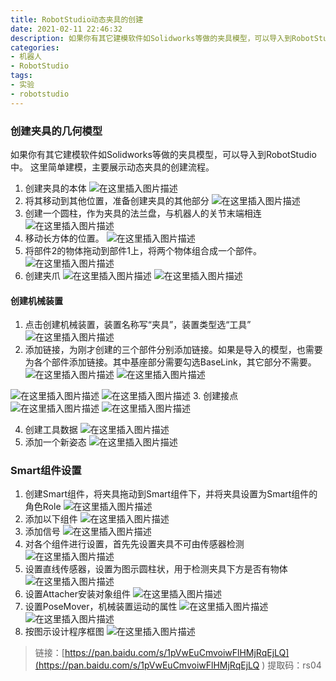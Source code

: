 ```yaml
---
title: RobotStudio动态夹具的创建
date: 2021-02-11 22:46:32
description: 如果你有其它建模软件如Solidworks等做的夹具模型，可以导入到RobotStudio中。这里简单建模，主要展示动态夹具的创建流程。
categories:
- 机器人
- RobotStudio
tags:
- 实验
- robotstudio
---
```


### 创建夹具的几何模型
如果你有其它建模软件如Solidworks等做的夹具模型，可以导入到RobotStudio中。
这里简单建模，主要展示动态夹具的创建流程。
1. 创建夹具的本体
![在这里插入图片描述](https://img-blog.csdnimg.cn/2021021118235246.png?x-oss-process=image/watermark,type_ZmFuZ3poZW5naGVpdGk,shadow_10,text_aHR0cHM6Ly9ibG9nLmNzZG4ubmV0L3dlaXhpbl80NDU0MzQ2Mw==,size_16,color_FFFFFF,t_70)
2. 将其移动到其他位置，准备创建夹具的其他部分
![在这里插入图片描述](https://img-blog.csdnimg.cn/20210211182556601.png?x-oss-process=image/watermark,type_ZmFuZ3poZW5naGVpdGk,shadow_10,text_aHR0cHM6Ly9ibG9nLmNzZG4ubmV0L3dlaXhpbl80NDU0MzQ2Mw==,size_16,color_FFFFFF,t_70)
3. 创建一个圆柱，作为夹具的法兰盘，与机器人的关节末端相连
![在这里插入图片描述](https://img-blog.csdnimg.cn/20210211182711155.png?x-oss-process=image/watermark,type_ZmFuZ3poZW5naGVpdGk,shadow_10,text_aHR0cHM6Ly9ibG9nLmNzZG4ubmV0L3dlaXhpbl80NDU0MzQ2Mw==,size_16,color_FFFFFF,t_70)
4. 移动长方体的位置。
![在这里插入图片描述](https://img-blog.csdnimg.cn/20210211183344368.png?x-oss-process=image/watermark,type_ZmFuZ3poZW5naGVpdGk,shadow_10,text_aHR0cHM6Ly9ibG9nLmNzZG4ubmV0L3dlaXhpbl80NDU0MzQ2Mw==,size_16,color_FFFFFF,t_70)
5. 将部件2的物体拖动到部件1上，将两个物体组合成一个部件。
![在这里插入图片描述](https://img-blog.csdnimg.cn/20210211183417631.png)
6. 创建夹爪
![在这里插入图片描述](https://img-blog.csdnimg.cn/20210211185037224.png?x-oss-process=image/watermark,type_ZmFuZ3poZW5naGVpdGk,shadow_10,text_aHR0cHM6Ly9ibG9nLmNzZG4ubmV0L3dlaXhpbl80NDU0MzQ2Mw==,size_16,color_FFFFFF,t_70)
![在这里插入图片描述](https://img-blog.csdnimg.cn/20210211185210299.png?x-oss-process=image/watermark,type_ZmFuZ3poZW5naGVpdGk,shadow_10,text_aHR0cHM6Ly9ibG9nLmNzZG4ubmV0L3dlaXhpbl80NDU0MzQ2Mw==,size_16,color_FFFFFF,t_70)
#### 创建机械装置
1. 点击创建机械装置，装置名称写“夹具”，装置类型选“工具”
![在这里插入图片描述](https://img-blog.csdnimg.cn/20210211185601702.png?x-oss-process=image/watermark,type_ZmFuZ3poZW5naGVpdGk,shadow_10,text_aHR0cHM6Ly9ibG9nLmNzZG4ubmV0L3dlaXhpbl80NDU0MzQ2Mw==,size_16,color_FFFFFF,t_70)
2. 添加链接，为刚才创建的三个部件分别添加链接。如果是导入的模型，也需要为各个部件添加链接。其中基座部分需要勾选BaseLink，其它部分不需要。
![在这里插入图片描述](https://img-blog.csdnimg.cn/2021021118590865.png?x-oss-process=image/watermark,type_ZmFuZ3poZW5naGVpdGk,shadow_10,text_aHR0cHM6Ly9ibG9nLmNzZG4ubmV0L3dlaXhpbl80NDU0MzQ2Mw==,size_16,color_FFFFFF,t_70)
![在这里插入图片描述](https://img-blog.csdnimg.cn/20210211190145202.png?x-oss-process=image/watermark,type_ZmFuZ3poZW5naGVpdGk,shadow_10,text_aHR0cHM6Ly9ibG9nLmNzZG4ubmV0L3dlaXhpbl80NDU0MzQ2Mw==,size_16,color_FFFFFF,t_70)

![在这里插入图片描述](https://img-blog.csdnimg.cn/20210211190132510.png?x-oss-process=image/watermark,type_ZmFuZ3poZW5naGVpdGk,shadow_10,text_aHR0cHM6Ly9ibG9nLmNzZG4ubmV0L3dlaXhpbl80NDU0MzQ2Mw==,size_16,color_FFFFFF,t_70)
![在这里插入图片描述](https://img-blog.csdnimg.cn/20210211190122529.png)
3. 创建接点
![在这里插入图片描述](https://img-blog.csdnimg.cn/20210211190707491.png?x-oss-process=image/watermark,type_ZmFuZ3poZW5naGVpdGk,shadow_10,text_aHR0cHM6Ly9ibG9nLmNzZG4ubmV0L3dlaXhpbl80NDU0MzQ2Mw==,size_16,color_FFFFFF,t_70)
![在这里插入图片描述](https://img-blog.csdnimg.cn/20210211191438163.png?x-oss-process=image/watermark,type_ZmFuZ3poZW5naGVpdGk,shadow_10,text_aHR0cHM6Ly9ibG9nLmNzZG4ubmV0L3dlaXhpbl80NDU0MzQ2Mw==,size_16,color_FFFFFF,t_70)

4. 创建工具数据
![在这里插入图片描述](https://img-blog.csdnimg.cn/20210211191249823.png?x-oss-process=image/watermark,type_ZmFuZ3poZW5naGVpdGk,shadow_10,text_aHR0cHM6Ly9ibG9nLmNzZG4ubmV0L3dlaXhpbl80NDU0MzQ2Mw==,size_16,color_FFFFFF,t_70)
5. 添加一个新姿态
![在这里插入图片描述](https://img-blog.csdnimg.cn/20210211220048957.png?x-oss-process=image/watermark,type_ZmFuZ3poZW5naGVpdGk,shadow_10,text_aHR0cHM6Ly9ibG9nLmNzZG4ubmV0L3dlaXhpbl80NDU0MzQ2Mw==,size_16,color_FFFFFF,t_70)
### Smart组件设置
1. 创建Smart组件，将夹具拖动到Smart组件下，并将夹具设置为Smart组件的角色Role
![在这里插入图片描述](https://img-blog.csdnimg.cn/20210211220910621.png?x-oss-process=image/watermark,type_ZmFuZ3poZW5naGVpdGk,shadow_10,text_aHR0cHM6Ly9ibG9nLmNzZG4ubmV0L3dlaXhpbl80NDU0MzQ2Mw==,size_16,color_FFFFFF,t_70)
2. 添加以下组件
![在这里插入图片描述](https://img-blog.csdnimg.cn/20210211221433525.png?x-oss-process=image/watermark,type_ZmFuZ3poZW5naGVpdGk,shadow_10,text_aHR0cHM6Ly9ibG9nLmNzZG4ubmV0L3dlaXhpbl80NDU0MzQ2Mw==,size_16,color_FFFFFF,t_70)
3. 添加信号
![在这里插入图片描述](https://img-blog.csdnimg.cn/20210211222422794.png?x-oss-process=image/watermark,type_ZmFuZ3poZW5naGVpdGk,shadow_10,text_aHR0cHM6Ly9ibG9nLmNzZG4ubmV0L3dlaXhpbl80NDU0MzQ2Mw==,size_16,color_FFFFFF,t_70)
4. 对各个组件进行设置，首先先设置夹具不可由传感器检测
![在这里插入图片描述](https://img-blog.csdnimg.cn/20210211222651888.png)
5. 设置直线传感器，设置为图示圆柱状，用于检测夹具下方是否有物体
![在这里插入图片描述](https://img-blog.csdnimg.cn/20210211223201571.png?x-oss-process=image/watermark,type_ZmFuZ3poZW5naGVpdGk,shadow_10,text_aHR0cHM6Ly9ibG9nLmNzZG4ubmV0L3dlaXhpbl80NDU0MzQ2Mw==,size_16,color_FFFFFF,t_70)
6. 设置Attacher安装对象组件
![在这里插入图片描述](https://img-blog.csdnimg.cn/20210211223352233.png)
7. 设置PoseMover，机械装置运动的属性
![在这里插入图片描述](https://img-blog.csdnimg.cn/20210211223612946.png)
![在这里插入图片描述](https://img-blog.csdnimg.cn/20210211223631433.png)
8. 按图示设计程序框图
![在这里插入图片描述](https://img-blog.csdnimg.cn/20210211224200115.png?x-oss-process=image/watermark,type_ZmFuZ3poZW5naGVpdGk,shadow_10,text_aHR0cHM6Ly9ibG9nLmNzZG4ubmV0L3dlaXhpbl80NDU0MzQ2Mw==,size_16,color_FFFFFF,t_70)
> 链接：[https://pan.baidu.com/s/1pVwEuCmvoiwFlHMjRqEjLQ](https://pan.baidu.com/s/1pVwEuCmvoiwFlHMjRqEjLQ ) 
> 提取码：rs04 